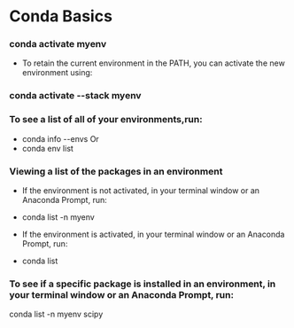 # Conda Basics


### conda activate myenv

- To retain the current environment in the PATH, you can activate the new environment using:
 
### conda activate --stack myenv



### To see a list of all of your environments,run:

- conda info --envs Or
- conda env list

### Viewing a list of the packages in an environment

- If the environment is not activated, in your terminal window or an Anaconda Prompt, run:

- conda list -n myenv

- If the environment is activated, in your terminal window or an Anaconda Prompt, run:

- conda list

### To see if a specific package is installed in an environment, in your terminal window or an Anaconda Prompt, run:

conda list -n myenv scipy
